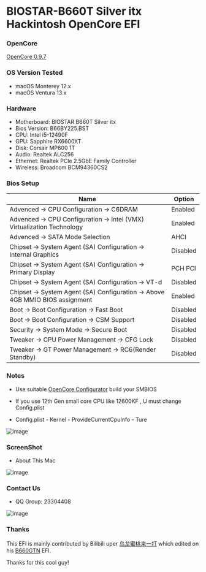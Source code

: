 # BIOSTAR-B660T Silver itx Hackintosh OpenCore EFI

### OpenCore

[OpenCore 0.9.7](https://github.com/acidanthera/OpenCorePkg)

### OS Version Tested

- macOS Monterey 12.x
- macOS Ventura  13.x 

### Hardware

- Motherboard: BIOSTAR B660T Silver itx
- Bios Version: B66BY225.BST
- CPU: Intel i5-12490F
- GPU: Sapphire RX6600XT
- Disk: Corsair MP600 1T
- Audio: Realtek ALC256
- Ethernet: Realtek PCle 2.5GbE Family Controller
- Wireless: Broadcom BCM94360CS2

### Bios Setup

| Name | Option |
| ----- | --- |
| Advenced → CPU Configuration →  C6DRAM | Enabled |
| Advenced → CPU Configuration →  Intel (VMX) Virtualization Technology | Enabled |
| Advenced → SATA Mode Selection | AHCI |
| Chipset → System Agent (SA) Configuration → Internal Graphics | Disabled|
| Chipset → System Agent (SA) Configuration → Primary Display | PCH PCI |
| Chipset → System Agent (SA) Configuration →  VT-d | Disabled |
| Chipset → System Agent (SA) Configuration →  Above 4GB MMIO BIOS assignment | Enabled |
| Boot → Boot Configuration → Fast Boot | Disabled |
| Boot → Boot Configuration → CSM Support | Disabled |
| Security → System Mode → Secure Boot | Disabled |
| Tweaker → CPU Power Management → CFG Lock | Disabled |
| Tweaker → GT Power Management → RC6(Render Standby) | Disabled |

### Notes

 - Use suitable [OpenCore Configurator](https://mackie100projects.altervista.org/opencore-configurator/) build your SMBIOS

 - If you use 12th Gen small core CPU like 12600KF , U must change Config.plist

 - Config.plist - Kernel - ProvideCurrentCpuInfo - Ture

![image](ScreenShot/config.plist.png)

### ScreenShot 

- About This Mac

![image](ScreenShot/about_this_mac.png)

### Contact Us 

- QQ Group: 23304408

![image](ScreenShot/QRCode.png)

### Thanks 
 This EFI is mainly contributed by Bilibili uper [乌龙蜜桃来一打](https://space.bilibili.com/244390800/?spm_id_from=333.999.0.0) which edited on his [B660GTN](https://github.com/hackintosh-efi/BIOSTAR-B660GTN-OpenCore) EFI.

Thanks for this cool guy!
